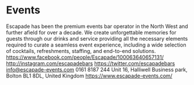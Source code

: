 # Events
Escapade has been the premium events bar operator in the North West and further afield for over a decade. 
We create unforgettable memories for guests through our drinks and service providing all the necessary elements required to curate a seamless event experience, including a wide selection of cocktails, refreshments, staffing, and end-to-end solutions.
https://www.facebook.com/people/Escapade/100063640657131/
http://instagram.com/escapadebars
https://twitter.com/escapadebars
info@escapade-events.com 
0161 8187 244
Unit 16, Halliwell Business park, Bolton BL1 8DL, United Kingdom
https://www.escapade-events.com/
